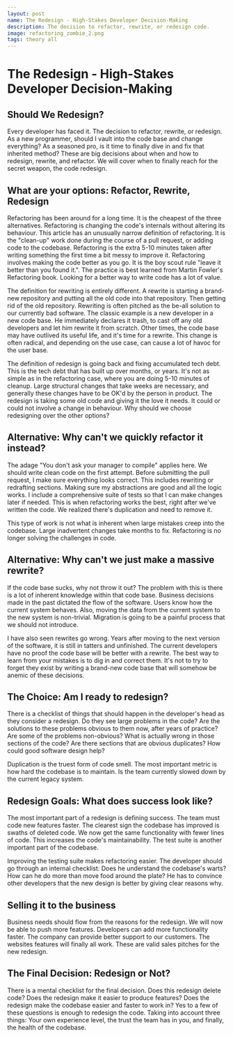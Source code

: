 ```yaml
---
layout: post
name: The Redesign - High-Stakes Developer Decision-Making
description: The decision to refactor, rewrite, or redesign code. 
image: refactoring_zombie_2.png
tags: theory all
---
```


# The Redesign - High-Stakes Developer Decision-Making
## Should We Redesign?
Every developer has faced it. The decision to refactor, rewrite, or redesign. As a new programmer, should I vault into 
the code base and change everything? As a seasoned pro, is it time to finally dive in and fix that inherited method? These 
are big decisions about when and how to redesign, rewrite, and refactor. We will cover when to finally reach for the secret 
weapon, the code redesign.

## What are your options: Refactor, Rewrite, Redesign
Refactoring has been around for a long time. It is the cheapest of the three alternatives. Refactoring is changing the 
code's internals without altering its behaviour. This article has an unusually narrow definition of refactoring. It is the
"clean-up" work done during the course of a pull request, or adding code to the codebase. Refactoring is the extra 5-10 minutes
taken after writing something the first time a bit messy to improve it. Refactoring involves making the code better as you go. 
It is the boy scout rule "leave it better than you found it.". The practice is best learned from Martin Fowler's Refactoring 
book. Looking for a better way to write code has a lot of value. 

The definition for rewriting is entirely different. A rewrite is starting a brand-new repository and putting all the old code
into that repository. Then getting rid of the old repository. Rewriting is often pitched as the be-all solution to our 
currently bad software. The classic example is a new developer in a new code base. He immediately declares it trash, to 
cast off any old developers and let him rewrite it from scratch. Other times, the code base may have outlived its useful 
life, and it's time for a rewrite. This change is often radical, and depending on the use case, can cause a lot of havoc 
for the user base. 

The definition of redesign is going back and fixing accumulated tech debt. This is the tech debt that has built up over months,
or years. It's not as simple as in the refactoring case, where you are doing 5-10 minutes of cleanup. Large structural changes
that take weeks are necessary, and generally these changes have to be OK'd by the person in product. The redesign is taking
some old code and giving it the love it needs. It could or could not involve a change in behaviour. Why should we choose 
redesigning over the other options? 

## Alternative: Why can't we quickly refactor it instead?
The adage "You don't ask your manager to compile" applies here. We should write clean code on the first attempt. Before 
submitting the pull request, I make sure everything looks correct. This includes rewriting or redrafting sections. Making 
sure my abstractions are good and all the logic works. I include a comprehensive suite of tests so that I can make changes 
later if needed. This is when refactoring works the best, right after we've written the code. We realized there's duplication 
and need to remove it. 

This type of work is not what is inherent when large mistakes creep into the codebase. Large inadvertent changes take 
months to fix. Refactoring is no longer solving the challenges in code.

## Alternative: Why can't we just make a massive rewrite?
If the code base sucks, why not throw it out? The problem with this is there is a lot of inherent knowledge within that 
code base. Business decisions made in the past dictated the flow of the software. Users know how the current system behaves. 
Also, moving the data from the current system to the new system is non-trivial. Migration is going to be a painful process 
that we should not introduce. 

I have also seen rewrites go wrong. Years after moving to the next version of the software, it is still in tatters and 
unfinished. The current developers have no proof the code base will be better with a rewrite. The best way to learn from 
your mistakes is to dig in and correct them. It's not to try to forget they exist by writing a brand-new code base that 
will somehow be anemic of these decisions.

## The Choice: Am I ready to redesign?
There is a checklist of things that should happen in the developer's head as they consider a redesign. Do they see large 
problems in the code? Are the solutions to these problems obvious to them now, after years of practice? Are some of the 
problems non-obvious? What is actually wrong in those sections of the code? Are there sections that are obvious duplicates? 
How could good software design help?

Duplication is the truest form of code smell. The most important metric is how hard the codebase is to maintain. Is the 
team currently slowed down by the current legacy system.

## Redesign Goals: What does success look like?
The most important part of a redesign is defining success. The team must code new features faster. The clearest sign the 
codebase has improved is swaths of deleted code. We now get the same functionality with fewer lines of code. This increases 
the code's maintainability. The test suite is another important part of the codebase.

Improving the testing suite makes refactoring easier. The developer should go through an internal checklist: Does he 
understand the codebase's warts? How can he do more than move food around the plate? He has to convince other developers 
that the new design is better by giving clear reasons why.

## Selling it to the business
Business needs should flow from the reasons for the redesign. We will now be able to push more features. Developers can 
add more functionality faster. The company can provide better support to our customers. The websites features will finally
all work. These are valid sales pitches for the new redesign.

## The Final Decision: Redesign or Not?
There is a mental checklist for the final decision. Does this redesign delete code? Does the redesign make it easier to 
produce features? Does the redesign make the codebase easier and faster to work in? Yes to a few of these questions is 
enough to redesign the code. Taking into account three things: Your own experience level, the trust the team has in you,
and finally, the health of the codebase.